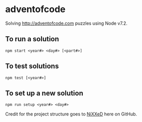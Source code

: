 # adventofcode
Solving http://adventofcode.com puzzles using Node v7.2.

To run a solution
------
`npm start <year#> <day#> [<part#>]`

To test solutions
------
`npm test [<year#>]`

To set up a new solution
------
`npm run setup <year#> <day#>`

Credit for the project structure goes to [NiXXeD](https://github.com/NiXXeD/) here on GitHub.